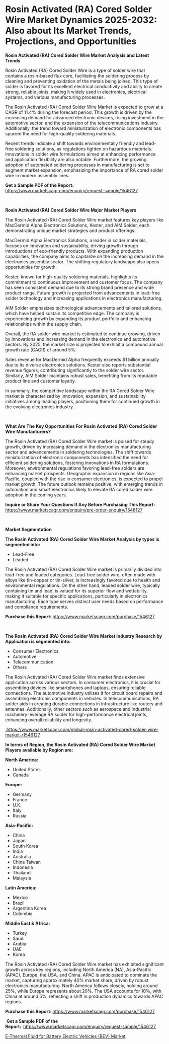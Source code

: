 <p><h1>Rosin Activated (RA) Cored Solder Wire Market Dynamics 2025-2032: Also about Its Market Trends, Projections, and Opportunities</h1></p><p><strong>Rosin Activated (RA) Cored Solder Wire Market Analysis and Latest Trends</strong></p>
<p><p>Rosin Activated (RA) Cored Solder Wire is a type of solder wire that contains a rosin-based flux core, facilitating the soldering process by cleaning and preventing oxidation of the metals being joined. This type of solder is favored for its excellent electrical conductivity and ability to create strong, reliable joints, making it widely used in electronics, electrical systems, and various manufacturing processes.</p><p>The Rosin Activated (RA) Cored Solder Wire Market is expected to grow at a CAGR of 11.4% during the forecast period. This growth is driven by the increasing demand for advanced electronic devices, rising investment in the automotive sector, and the expansion of the telecommunications industry. Additionally, the trend toward miniaturization of electronic components has spurred the need for high-quality soldering materials. </p><p>Recent trends indicate a shift towards environmentally friendly and lead-free soldering solutions, as regulations tighten on hazardous materials. Innovations in solder wire formulations aimed at enhancing performance and application flexibility are also notable. Furthermore, the growing adoption of automated soldering processes in manufacturing is set to augment market expansion, emphasizing the importance of RA cored solder wire in modern assembly lines.</p></p>
<p><strong>Get a Sample PDF of the Report:&nbsp;</strong> <a href="https://www.marketscagr.com/enquiry/request-sample/1546127?utm_campaign=2136&utm_medium=2&utm_source=Github&utm_content=ia&utm_term=02042025&utm_id=rosin-activated-ra-cored-solder-wire">https://www.marketscagr.com/enquiry/request-sample/1546127</a></p>
<p>&nbsp;</p>
<p><strong>Rosin Activated (RA) Cored Solder Wire Major Market Players</strong></p>
<p><p>The Rosin Activated (RA) Cored Solder Wire market features key players like MacDermid Alpha Electronics Solutions, Kester, and AIM Solder, each demonstrating unique market strategies and product offerings.</p><p>MacDermid Alpha Electronics Solutions, a leader in solder materials, focuses on innovation and sustainability, driving growth through introductions of eco-friendly products. With expanding production capabilities, the company aims to capitalize on the increasing demand in the electronics assembly sector. The shifting regulatory landscape also opens opportunities for growth.</p><p>Kester, known for high-quality soldering materials, highlights its commitment to continuous improvement and customer focus. The company has seen consistent demand due to its strong brand presence and wide product range. Future growth is projected from advancements in lead-free solder technology and increasing applications in electronics manufacturing. </p><p>AIM Solder emphasizes technological advancements and tailored solutions, which have helped sustain its competitive edge. The company is experiencing growth by expanding its product portfolio and enhancing relationships within the supply chain.</p><p>Overall, the RA solder wire market is estimated to continue growing, driven by innovations and increasing demand in the electronics and automotive sectors. By 2025, the market size is projected to exhibit a compound annual growth rate (CAGR) of around 5%.</p><p>Sales revenue for MacDermid Alpha frequently exceeds $1 billion annually due to its diverse electronics solutions. Kester also reports substantial revenue figures, contributing significantly to the solder wire sector. Similarly, AIM Solder maintains robust sales, benefiting from its reputable product line and customer loyalty.</p><p>In summary, the competitive landscape within the RA Cored Solder Wire market is characterized by innovation, expansion, and sustainability initiatives among leading players, positioning them for continued growth in the evolving electronics industry.</p></p>
<p>&nbsp;</p>
<p><strong>What Are The Key Opportunities For Rosin Activated (RA) Cored Solder Wire Manufacturers?</strong></p>
<p><p>The Rosin Activated (RA) Cored Solder Wire market is poised for steady growth, driven by increasing demand in the electronics manufacturing sector and advancements in soldering technologies. The shift towards miniaturization of electronic components has intensified the need for efficient soldering solutions, fostering innovations in RA formulations. Moreover, environmental regulations favoring lead-free solders are enhancing market prospects. Geographic expansion in regions like Asia-Pacific, coupled with the rise in consumer electronics, is expected to propel market growth. The future outlook remains positive, with emerging trends in automation and smart electronics likely to elevate RA cored solder wire adoption in the coming years.</p></p>
<p><strong>Inquire or Share Your Questions If Any Before Purchasing This Report:</strong> <a href="https://www.marketscagr.com/enquiry/pre-order-enquiry/1546127?utm_campaign=2136&utm_medium=2&utm_source=Github&utm_content=ia&utm_term=02042025&utm_id=rosin-activated-ra-cored-solder-wire">https://www.marketscagr.com/enquiry/pre-order-enquiry/1546127</a></p>
<p>&nbsp;</p>
<p><strong>Market Segmentation</strong></p>
<p><strong>The Rosin Activated (RA) Cored Solder Wire Market Analysis by types is segmented into:</strong></p>
<p><ul><li>Lead-Free</li><li>Leaded</li></ul></p>
<p><p>The Rosin Activated (RA) Cored Solder Wire market is primarily divided into lead-free and leaded categories. Lead-free solder wire, often made with alloys like tin-copper or tin-silver, is increasingly favored due to health and environmental regulations. On the other hand, leaded solder wire, typically containing tin and lead, is valued for its superior flow and wettability, making it suitable for specific applications, particularly in electronics manufacturing. Each type serves distinct user needs based on performance and compliance requirements.</p></p>
<p><strong>Purchase this Report:&nbsp;</strong><a href="https://www.marketscagr.com/purchase/1546127?utm_campaign=2136&utm_medium=2&utm_source=Github&utm_content=ia&utm_term=02042025&utm_id=rosin-activated-ra-cored-solder-wire">https://www.marketscagr.com/purchase/1546127</a></p>
<p>&nbsp;</p>
<p><strong>The Rosin Activated (RA) Cored Solder Wire Market Industry Research by Application is segmented into:</strong></p>
<p><ul><li>Consumer Electronics</li><li>Automotive</li><li>Telecommunication</li><li>Others</li></ul></p>
<p><p>The Rosin Activated (RA) Cored Solder Wire market finds extensive application across various sectors. In consumer electronics, it is crucial for assembling devices like smartphones and laptops, ensuring reliable connections. The automotive industry utilizes it for circuit board repairs and assembling electronic components in vehicles. In telecommunications, RA solder aids in creating durable connections in infrastructure like routers and antennas. Additionally, other sectors such as aerospace and industrial machinery leverage RA solder for high-performance electrical joints, enhancing overall reliability and longevity.</p></p>
<p><a href="https://www.marketscagr.com/global-rosin-activated-cored-solder-wire-market-r1546127?utm_campaign=2136&utm_medium=2&utm_source=Github&utm_content=ia&utm_term=02042025&utm_id=rosin-activated-ra-cored-solder-wire">&nbsp;https://www.marketscagr.com/global-rosin-activated-cored-solder-wire-market-r1546127</a></p>
<p><strong>In terms of Region, the Rosin Activated (RA) Cored Solder Wire Market Players available by Region are:</strong></p>
<p>
    <p> <strong> North America: </strong>
        <ul>
            <li>United States</li>
            <li>Canada</li>
        </ul>
        </p> 
    <p> <strong> Europe: </strong>
        <ul>
            <li>Germany</li>
            <li>France</li>
            <li>U.K.</li>
            <li>Italy</li>
            <li>Russia</li>
        </ul>
        </p> 
    <p> <strong> Asia-Pacific: </strong>
        <ul>
            <li>China</li>
            <li>Japan</li>
            <li>South Korea</li>
            <li>India</li>
            <li>Australia</li>
            <li>China Taiwan</li>
            <li>Indonesia</li>
            <li>Thailand</li>
            <li>Malaysia</li>
        </ul>
        </p> 
    <p> <strong> Latin America: </strong>
        <ul>
            <li>Mexico</li>
            <li>Brazil</li>
            <li>Argentina Korea</li>
            <li>Colombia</li>
        </ul>
        </p> 
    <p> <strong> Middle East & Africa: </strong>
        <ul>
            <li>Turkey</li>
            <li>Saudi</li>
            <li>Arabia</li>
            <li>UAE</li>
            <li>Korea</li>
        </ul>
    </p>
    </p>
<p><p>The Rosin Activated (RA) Cored Solder Wire market has exhibited significant growth across key regions, including North America (NA), Asia-Pacific (APAC), Europe, the USA, and China. APAC is anticipated to dominate the market, capturing approximately 40% market share, driven by robust electronics manufacturing. North America follows closely, holding around 25%, while Europe represents about 20%. The USA accounts for 10%, with China at around 5%, reflecting a shift in production dynamics towards APAC regions.</p></p>
<p><strong>Purchase this Report: </strong><a href="https://www.marketscagr.com/purchase/1546127?utm_campaign=2136&utm_medium=2&utm_source=Github&utm_content=ia&utm_term=02042025&utm_id=rosin-activated-ra-cored-solder-wire">https://www.marketscagr.com/purchase/1546127</a></p>
<p>&nbsp;<strong>Get a Sample PDF of the Report:&nbsp;&nbsp;</strong><a href="https://www.marketscagr.com/enquiry/request-sample/1546127?utm_campaign=2136&utm_medium=2&utm_source=Github&utm_content=ia&utm_term=02042025&utm_id=rosin-activated-ra-cored-solder-wire">https://www.marketscagr.com/enquiry/request-sample/1546127</a></p>
<p><strong></strong></p>
<p><p><a href="https://github.com/tona7vba/Market-Research-Report-List-1/blob/main/e-thermal-fluid-for-battery-electric-vehicles-bev-market.md?utm_campaign=2136&utm_medium=2&utm_source=Github&utm_content=ia&utm_term=02042025&utm_id=rosin-activated-ra-cored-solder-wire">E-Thermal Fluid for Battery Electric Vehicles (BEV) Market</a></p></p>